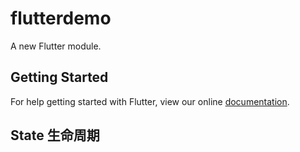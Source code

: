 # flutterdemo

A new Flutter module.

## Getting Started

For help getting started with Flutter, view our online
[documentation](https://flutter.dev/).


## State 生命周期